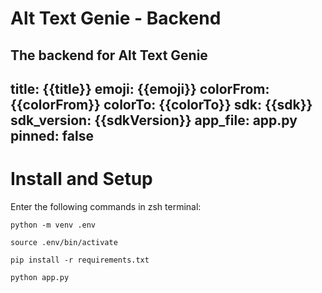 # Alt Text Genie - Backend
The backend for Alt Text Genie
---
title: {{title}}
emoji: {{emoji}}
colorFrom: {{colorFrom}}
colorTo: {{colorTo}}
sdk: {{sdk}}
sdk_version: {{sdkVersion}}
app_file: app.py
pinned: false
---

# Install and Setup
Enter the following commands in zsh terminal:
```
python -m venv .env

source .env/bin/activate

pip install -r requirements.txt

python app.py
```